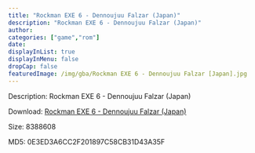 ```yaml
---
title: "Rockman EXE 6 - Dennoujuu Falzar (Japan)"
description: "Rockman EXE 6 - Dennoujuu Falzar (Japan)"
author: 
categories: ["game","rom"]
date: 
displayInList: true
displayInMenu: false
dropCap: false
featuredImage: /img/gba/Rockman EXE 6 - Dennoujuu Falzar [Japan].jpg
---
```


Description: Rockman EXE 6 - Dennoujuu Falzar (Japan)

Download: <a style="text-decoration:underline;" href="https://mega.nz/#!aTBmBAoD!BSQR5lzfGzhC4Bb5ck5yW60KvnJFTnpCp71ajb6VmhE" target = "_blank" rel = "nofollow" > Rockman EXE 6 - Dennoujuu Falzar (Japan)</a>

Size: 8388608

MD5: 0E3ED3A6CC2F201897C58CB31D43A35F

